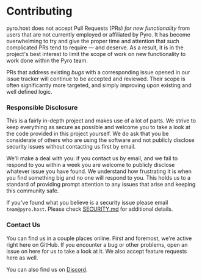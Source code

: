 # Contributing

pyro.host does not accept Pull Requests (PRs) _for new functionality_ from users that are not currently employed 
or affiliated by Pyro. It has become overwhelming to try and give the proper time and attention that such 
complicated PRs tend to require — and deserve. As a result, it is in the project's best interest to limit the scope 
of work on new functionality to work done within the Pyro team.

PRs that address existing _bugs_ with a corresponding issue opened in our issue tracker will continue to be accepted
and reviewed. Their scope is often significantly more targeted, and simply improving upon existing and well defined
logic.

### Responsible Disclosure

This is a fairly in-depth project and makes use of a lot of parts. We strive to keep everything as secure as possible
and welcome you to take a look at the code provided in this project yourself. We do ask that you be considerate of
others who are using the software and not publicly disclose security issues without contacting us first by email.

We'll make a deal with you: if you contact us by email, and we fail to respond to you within a week you are welcome to
publicly disclose whatever issue you have found. We understand how frustrating it is when you find something big and
no one will respond to you. This holds us to a standard of providing prompt attention to any issues that arise and
keeping this community safe.

If you've found what you believe is a security issue please email `team@pyro.host`. Please check
[SECURITY.md](/SECURITY.md) for additional details.

### Contact Us

You can find us in a couple places online. First and foremost, we're active right here on GitHub. If you encounter a
bug or other problems, open an issue on here for us to take a look at it. We also accept feature requests here as well.

You can also find us on [Discord](https://discord.gg/fxeRFRbhQh?utm_source=github&utm_medium=contributinggithub&utm_campaign=githubOSS&utm_id=githubOSS).
